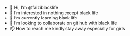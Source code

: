 - 👋 Hi, I’m @faiziblacklife
- 👀 I’m interested in nothing except black life
- 🌱 I’m currently learning black life
- 💞️ I’m looking to collaborate on git hub with black life
- 📫 How to reach me kindly stay away especially for girls 

<!---
faiziblacklife/faiziblacklife is a ✨ special ✨ repository because its `README.md` (this file) appears on your GitHub profile.
You can click the Preview link to take a look at your changes.
--->
